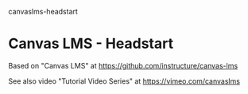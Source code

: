 canvaslms-headstart
# Canvas LMS - Headstart

Based on "Canvas LMS" at https://github.com/instructure/canvas-lms

See also video "Tutorial Video Series" at https://vimeo.com/canvaslms


